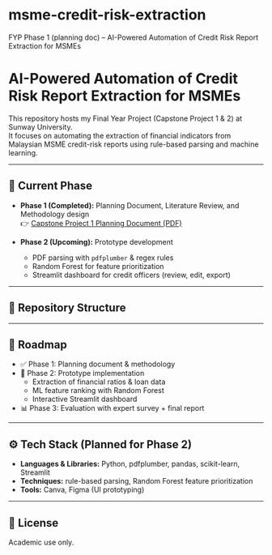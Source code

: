 # msme-credit-risk-extraction
FYP Phase 1 (planning doc) – AI-Powered Automation of Credit Risk Report Extraction for MSMEs

# AI-Powered Automation of Credit Risk Report Extraction for MSMEs

This repository hosts my Final Year Project (Capstone Project 1 & 2) at Sunway University.  
It focuses on automating the extraction of financial indicators from Malaysian MSME credit-risk reports using rule-based parsing and machine learning.

---

## 📄 Current Phase
- **Phase 1 (Completed):** Planning Document, Literature Review, and Methodology design  
  👉 [Capstone Project 1 Planning Document (PDF)](docs/PD_21098272.pdf)

- **Phase 2 (Upcoming):** Prototype development  
  - PDF parsing with `pdfplumber` & regex rules  
  - Random Forest for feature prioritization  
  - Streamlit dashboard for credit officers (review, edit, export)

---

## 📂 Repository Structure



---

## 🚀 Roadmap
- ✅ Phase 1: Planning document & methodology  
- 🔄 Phase 2: Prototype implementation  
  - Extraction of financial ratios & loan data  
  - ML feature ranking with Random Forest  
  - Interactive Streamlit dashboard  
- 📊 Phase 3: Evaluation with expert survey + final report  

---

## ⚙️ Tech Stack (Planned for Phase 2)
- **Languages & Libraries:** Python, pdfplumber, pandas, scikit-learn, Streamlit  
- **Techniques:** rule-based parsing, Random Forest feature prioritization  
- **Tools:** Canva, Figma (UI prototyping)

---

## 📜 License
Academic use only.
